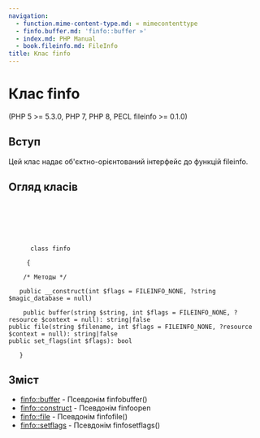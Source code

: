 ```yaml
---
navigation:
  - function.mime-content-type.md: « mimecontenttype
  - finfo.buffer.md: 'finfo::buffer »'
  - index.md: PHP Manual
  - book.fileinfo.md: FileInfo
title: Клас finfo
---
```

# Клас finfo

(PHP 5 >= 5.3.0, PHP 7, PHP 8, PECL fileinfo >= 0.1.0)

## Вступ

Цей клас надає об'єктно-орієнтований інтерфейс до функцій fileinfo.

## Огляд класів

```classsynopsis

     
    

    
     
      class finfo
     
     {

    /* Методы */
    
   public __construct(int $flags = FILEINFO_NONE, ?string $magic_database = null)

    public buffer(string $string, int $flags = FILEINFO_NONE, ?resource $context = null): string|false
public file(string $filename, int $flags = FILEINFO_NONE, ?resource $context = null): string|false
public set_flags(int $flags): bool

   }
```

## Зміст

-   [finfo::buffer](finfo.buffer.md) - Псевдонім finfobuffer()
-   [finfo::construct](finfo.construct.md) - Псевдонім finfoopen
-   [finfo::file](finfo.file.md) - Псевдонім finfofile()
-   [finfo::setflags](finfo.set-flags.md) - Псевдонім finfosetflags()
